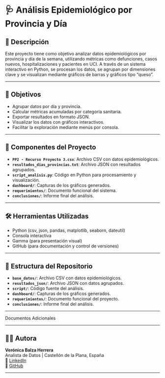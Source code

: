# 🩺 Análisis Epidemiológico por Provincia y Día

## 📌 Descripción

Este proyecto tiene como objetivo analizar datos epidemiológicos por provincia y día de la semana, utilizando métricas como defunciones, casos nuevos, hospitalizaciones y pacientes en UCI. A través de un sistema interactivo en Python, se procesan los datos, se agrupan por dimensiones clave y se visualizan mediante gráficos de barras y gráficos tipo “queso”.

---

## 🎯 Objetivos

- Agrupar datos por día y provincia.
- Calcular métricas acumuladas por categoría sanitaria.
- Exportar resultados en formato JSON.
- Visualizar los datos con gráficos interactivos.
- Facilitar la exploración mediante menús por consola.

---

## 🧰 Componentes del Proyecto

- **`PP2 - Recurso Proyecto 3.csv`**: Archivo CSV con datos epidemiológicos.
- **`resultados_dias_provincias.txt`**: Archivo JSON con resultados agrupados.
- **`script_analisis.py`**: Código en Python para procesamiento y visualización.
- **`dashboard/`**: Capturas de los gráficos generados.
- **`requerimientos/`**: Documento funcional del sistema.
- **`conclusiones/`**: Informe final del análisis.

---

## 🛠 Herramientas Utilizadas

- Python (csv, json, pandas, matplotlib, seaborn, dateutil)
- Consola interactiva
- Gamma (para presentación visual)
- GitHub (para documentación y control de versiones)

---

## 📁 Estructura del Repositorio

- **`base_datos/`**: Archivo CSV con datos epidemiológicos.
- **`resultados_json/`**: Archivo JSON con datos agrupados.
- **`script/`**: Código fuente del análisis.
- **`dashboard/`**: Capturas de los gráficos generados.
- **`requerimientos/`**: Documento funcional del proyecto.
- **`conclusiones/`**: Informe final del análisis.

---
Documentos Adicionales


---
## 👩‍💻 Autora

**Verónica Balza Herrera**  
Analista de Datos | Castellón de la Plana, España  
🔗 [LinkedIn](https://linkedin.com/in/veronicabalza)  
🔗 [GitHub](https://github.com/veronicabalza)

---
